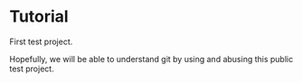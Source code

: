 # Tutorial
First test project.

Hopefully, we will be able to understand git by using and abusing this public test project.
